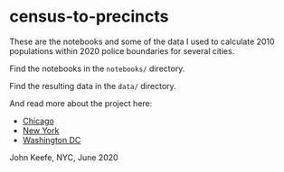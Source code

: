 # census-to-precincts

These are the notebooks and some of the data I used to calculate 2010 populations within 2020 police boundaries for several cities.

Find the notebooks in the `notebooks/` directory.

Find the resulting data in the `data/` directory.

And read more about the project here:

- [Chicago](https://johnkeefe.net/chicago-race-and-ethnicity-data-by-police-district)
- [New York](https://johnkeefe.net/nyc-police-precinct-and-census-data)
- [Washington DC](https://johnkeefe.net/race-and-ethnicity-data-by-washington-dc-police-zones)

John Keefe, NYC, June 2020